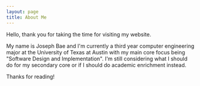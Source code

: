 ```yaml
---
layout: page
title: About Me
---
```


<p class="message">
  Hello, thank you for taking the time for visiting my website.
</p>

My name is Joseph Bae and I'm currently a third year computer engineering 
major at the University of Texas at Austin with my main core focus being 
"Software Design and Implementation". I'm still considering what I should 
do for my secondary core or if I should do academic enrichment instead.

Thanks for reading!
